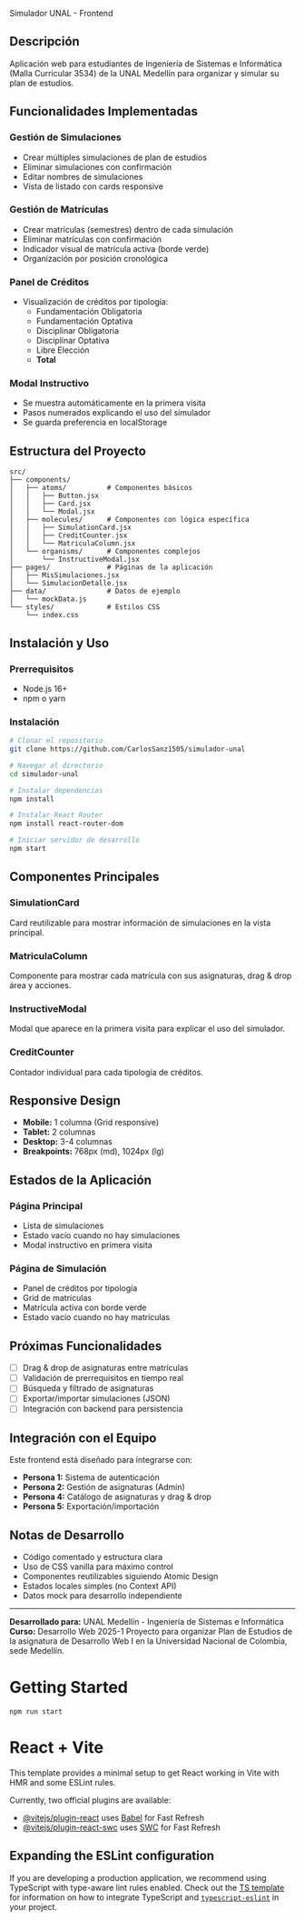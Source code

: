 Simulador UNAL - Frontend

## Descripción

Aplicación web para estudiantes de Ingeniería de Sistemas e Informática (Malla Curricular 3534) de la UNAL Medellín para organizar y simular su plan de estudios.


## Funcionalidades Implementadas

### **Gestión de Simulaciones**
- Crear múltiples simulaciones de plan de estudios
- Eliminar simulaciones con confirmación
- Editar nombres de simulaciones
- Vista de listado con cards responsive

### **Gestión de Matrículas**
- Crear matrículas (semestres) dentro de cada simulación
- Eliminar matrículas con confirmación
- Indicador visual de matrícula activa (borde verde)
- Organización por posición cronológica

### **Panel de Créditos**
- Visualización de créditos por tipología:
  - Fundamentación Obligatoria
  - Fundamentación Optativa
  - Disciplinar Obligatoria
  - Disciplinar Optativa
  - Libre Elección
  - **Total**

### **Modal Instructivo**
- Se muestra automáticamente en la primera visita
- Pasos numerados explicando el uso del simulador
- Se guarda preferencia en localStorage



## Estructura del Proyecto

```
src/
├── components/
│   ├── atoms/          # Componentes básicos
│   │   ├── Button.jsx
│   │   ├── Card.jsx
│   │   └── Modal.jsx
│   ├── molecules/      # Componentes con lógica específica
│   │   ├── SimulationCard.jsx
│   │   ├── CreditCounter.jsx
│   │   └── MatriculaColumn.jsx
│   └── organisms/      # Componentes complejos
│       └── InstructiveModal.jsx
├── pages/              # Páginas de la aplicación
│   ├── MisSimulaciones.jsx
│   └── SimulacionDetalle.jsx
├── data/               # Datos de ejemplo
│   └── mockData.js
└── styles/             # Estilos CSS
    └── index.css
```

## Instalación y Uso

### Prerrequisitos
- Node.js 16+
- npm o yarn

### Instalación
```bash
# Clonar el repositorio
git clone https://github.com/CarlosSanz1505/simulador-unal

# Navegar al directorio
cd simulador-unal

# Instalar dependencias
npm install

# Instalar React Router
npm install react-router-dom

# Iniciar servidor de desarrollo
npm start
```


## Componentes Principales

### **SimulationCard**
Card reutilizable para mostrar información de simulaciones en la vista principal.

### **MatriculaColumn**
Componente para mostrar cada matrícula con sus asignaturas, drag & drop área y acciones.

### **InstructiveModal**
Modal que aparece en la primera visita para explicar el uso del simulador.

### **CreditCounter**
Contador individual para cada tipología de créditos.

## Responsive Design

- **Mobile:** 1 columna (Grid responsive)
- **Tablet:** 2 columnas 
- **Desktop:** 3-4 columnas
- **Breakpoints:** 768px (md), 1024px (lg)

## Estados de la Aplicación

### **Página Principal**
- Lista de simulaciones
- Estado vacío cuando no hay simulaciones
- Modal instructivo en primera visita

### **Página de Simulación**
- Panel de créditos por tipología
- Grid de matrículas
- Matrícula activa con borde verde
- Estado vacío cuando no hay matrículas

## Próximas Funcionalidades

- [ ] Drag & drop de asignaturas entre matrículas
- [ ] Validación de prerrequisitos en tiempo real
- [ ] Búsqueda y filtrado de asignaturas
- [ ] Exportar/importar simulaciones (JSON)
- [ ] Integración con backend para persistencia

## Integración con el Equipo

Este frontend está diseñado para integrarse con:
- **Persona 1:** Sistema de autenticación
- **Persona 2:** Gestión de asignaturas (Admin)
- **Persona 4:** Catálogo de asignaturas y drag & drop
- **Persona 5:** Exportación/importación

## Notas de Desarrollo

- Código comentado y estructura clara
- Uso de CSS vanilla para máximo control
- Componentes reutilizables siguiendo Atomic Design
- Estados locales simples (no Context API)
- Datos mock para desarrollo independiente

---

**Desarrollado para:** UNAL Medellín - Ingeniería de Sistemas e Informática  
**Curso:** Desarrollo Web 2025-1
Proyecto para organizar Plan de Estudios de la asignatura de Desarrollo Web I en la Universidad Nacional de Colombia, sede Medellín.

# Getting Started
```
npm run start
```

# React + Vite

This template provides a minimal setup to get React working in Vite with HMR and some ESLint rules.

Currently, two official plugins are available:

- [@vitejs/plugin-react](https://github.com/vitejs/vite-plugin-react/blob/main/packages/plugin-react) uses [Babel](https://babeljs.io/) for Fast Refresh
- [@vitejs/plugin-react-swc](https://github.com/vitejs/vite-plugin-react/blob/main/packages/plugin-react-swc) uses [SWC](https://swc.rs/) for Fast Refresh

## Expanding the ESLint configuration

If you are developing a production application, we recommend using TypeScript with type-aware lint rules enabled. Check out the [TS template](https://github.com/vitejs/vite/tree/main/packages/create-vite/template-react-ts) for information on how to integrate TypeScript and [`typescript-eslint`](https://typescript-eslint.io) in your project.
